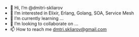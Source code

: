 - 👋 Hi, I’m @dmitri-skliarov
- 👀 I’m interested in Elixir, Erlang, Golang, SOA, Service Mesh
- 🌱 I’m currently learning ...
- 💞️ I’m looking to collaborate on ...
- 📫 How to reach me dmtri.skliarov@gmail.com

<!---
dmitri-skliarov/dmitri-skliarov is a ✨ special ✨ repository because its `README.md` (this file) appears on your GitHub profile.
You can click the Preview link to take a look at your changes.
--->

